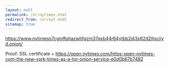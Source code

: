 ```yaml
---
layout: null
permalink: /or/nytimes.html
redirect_from: /or/nyt.html
sitemap: true
---
```


https://www.nytimesn7cgmftshazwhfgzm37qxb44r64ytbb2dj3x62d2lljsciiyd.onion/

Proof: SSL certificate + https://open.nytimes.com/https-open-nytimes-com-the-new-york-times-as-a-tor-onion-service-e0d0b67b7482
